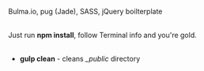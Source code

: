 Bulma.io, pug (Jade), SASS, jQuery boilterplate<br><br>

Just run <b>npm install</b>, follow Terminal info and you're gold.<br><br>
- <b>gulp clean</b> - cleans <i>_public</i> directory